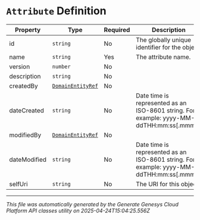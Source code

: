 # `Attribute` Definition

| Property | Type | Required | Description |
|----------|------|----------|-------------|
| id | `string` | No | The globally unique identifier for the object. |
| name | `string` | Yes | The attribute name. |
| version | `number` | No |  |
| description | `string` | No |  |
| createdBy | [`DomainEntityRef`](domainentityref-definition.md) | No |  |
| dateCreated | `string` | No | Date time is represented as an ISO-8601 string. For example: yyyy-MM-ddTHH:mm:ss[.mmm]Z |
| modifiedBy | [`DomainEntityRef`](domainentityref-definition.md) | No |  |
| dateModified | `string` | No | Date time is represented as an ISO-8601 string. For example: yyyy-MM-ddTHH:mm:ss[.mmm]Z |
| selfUri | `string` | No | The URI for this object |

---

*This file was automatically generated by the Generate Genesys Cloud Platform API classes utility on 2025-04-24T15:04:25.556Z*